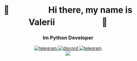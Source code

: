 <div id="header" align="center">
<h1>🍎ㅤㅤㅤㅤㅤHi there, my name is Valeriiㅤㅤㅤㅤㅤㅤ🍎</h1>
  <h3 align="center"> Im Python Developer </h3>
</div>
<div id="socials" align="center">
<a href="telegram">
  <img src="https://img.shields.io/badge/Telegram-2CA5E0?style=for-the-badge&logo=telegram&logoColor=white" alt="telegram">
</a>
<a href="telegram">
  <img src="https://img.shields.io/badge/Discord-%235865F2.svg?style=for-the-badge&logo=discord&logoColor=white" alt="discord">
</a>
<a href="telegram">
  <img src="https://img.shields.io/badge/Telegram-2CA5E0?style=for-the-badge&logo=telegram&logoColor=white" alt="telegram">
</a>
</div>

<div align="center">
  <img src="https://github.com/xterzxc/xterzxc/assets/115075983/8c50d6c5-1361-41f3-a3fb-1fea2d0140f2" align="center">
</div>
